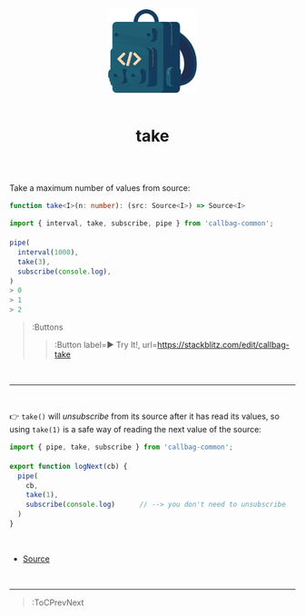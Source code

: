 <div align="center">
  <img src="/callbag.svg" width="156"/>
  <br><br>
  <h1>take</h1>
  <br><br>
</div>

Take a maximum number of values from source:

```ts
function take<I>(n: number): (src: Source<I>) => Source<I>
```
```ts | --term ​
import { interval, take, subscribe, pipe } from 'callbag-common';

pipe(
  interval(1000),
  take(3),
  subscribe(console.log),
)
> 0
> 1
> 2
```

> :Buttons
> > :Button label=► Try It!, url=https://stackblitz.com/edit/callbag-take

<br>

---

<br>

👉 `take()` will _unsubscribe_ from its source after it has read its values,
so using `take(1)` is a safe way of reading the next value of the source:

```ts
import { pipe, take, subscribe } from 'callbag-common';

export function logNext(cb) {
  pipe(
    cb,
    take(1),
    subscribe(console.log)      // --> you don't need to unsubscribe
  )
}
```

<br>

- [Source](https://github.com/staltz/callbag-take/)

<br>

---

> :ToCPrevNext
